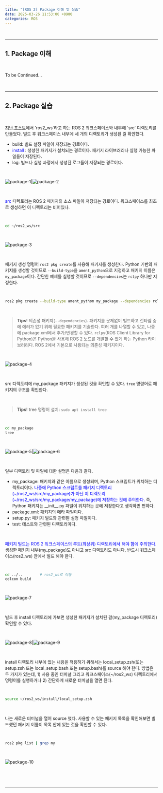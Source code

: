 ```yaml
---
title: "[ROS 2] Package 이해 및 실습"
date: 2025-03-26 11:53:00 +0900
categories: ROS
---
```


&nbsp;  

---

## 1. Package 이해

<br>

To be Continued...

<br>

---

## 2. Package 실습

<br>

[지난 포스트](https://oksisiya.github.io/posts/create-ros-2-workspace/)에서 'ros2_ws'라고 하는 ROS 2 워크스페이스와 내부에 'src' 디렉토리를 만들었다. 빌드 후 워크스페이스 내부에 세 개의 디렉토리가 생성된 걸 확인했다.
  * build: 빌드 설정 파일이 저장되는 경로이다.
  * <span style="color:blue"> install </span>: 생성한 패키지가 설치되는 경로이다. 패키지 라이브러리나 실행 가능한 파일들이 저장된다.
  * log: 빌드나 실행 과정에서 생성된 로그들이 저장되는 경로이다.

<br>

![package-1](/assets/img/2025-03-25/package-1.png)|![package-2](/assets/img/2025-03-25/package-2.png)

<br>

<span style="color:blue"> src </span> 디렉토리는 ROS 2 패키지의 소스 파일이 저장되는 경로이다. 워크스페이스를 최초로 생성하면 이 디렉토리는 비어있다.

<br>

```bash
cd ~/ros2_ws/src
```

<br>

![package-3](/assets/img/2025-03-25/package-3.png)

<br>

패키지 생성 명령어 `ros2 pkg create`를 사용해 패키지를 생성한다. Python 기반의 패키지를 생성할 것이므로 `--build-type`을 `ament_python`으로 지정하고 패키지 이름은 `my_package`이다. 간단한 예제를 실행할 것이므로 `--dependencies`는 `rclpy` 하나만 지정한다.

<br>

```bash
ros2 pkg create --build-type ament_python my_package --dependencies rclpy
```

<br>

> **Tips!** 의존성 패키지(`--dependencies`). 패키지를 문제없이 빌드하고 런타임 중에 에러가 없기 위해 필요한 패키지를 기술한다. 여러 개를 나열할 수 있고, 나중에 package.xml에서 추가/변경할 수 있다. `rclpy`(ROS Client Library for Python)은 Python을 사용해 ROS 2 노드를 개발할 수 있게 하는 Python 라이브러리다. ROS 2에서 기본으로 사용되는 의존성 패키지이다.

<br>

![package-4](/assets/img/2025-03-25/package-4.png)

<br>

src 디렉토리에 my_package 패키지가 생성된 것을 확인할 수 있다. `tree` 명령어로 패키지의 구조를 확인한다.

<br>

> **Tips!** tree 명령어 설치: `sudo apt install tree`

<br>

```bash
cd my_package
tree
```

<br>

![package-5](/assets/img/2025-03-25/package-5.png)|![package-6](/assets/img/2025-03-25/package-6.png)

<br>

일부 디렉토리 및 파일에 대한 설명은 다음과 같다.
* my_package: 패키지와 같은 이름으로 생성되며, Python 스크립트가 위치하는 디렉토리이다. <span style="color:blue"> 나중에 Python 스크립트를 패키지 디렉토리(~/ros2_ws/src/my_package)가 아닌 이 디렉토리(~/ros2_ws/src/my_package/my_package)에 저장하는 것에 주의한다. </span> 즉, Python 패키지는 \_\_init\_\_.py 파일이 위치하는 곳에 저장한다고 생각하면 편하다.
* package.xml: 패키지의 메타 파일이다.
* setup.py: 패키지 빌드와 관련된 설정 파일이다.
* test: 테스트와 관련된 디렉토리이다.

<br>

<span style="color:blue"> 패키지 빌드는 ROS 2 워크스페이스의 루트(최상위) 디렉토리에서 해야 함에 주의한다. </span> 생성한 패키지 내부(my_package)도 아니고 src 디렉토리도 아니다. 반드시 워크스페이스(ros2_ws) 안에서 빌드 해야 한다.

<br>

```bash
cd ../..        # ros2_ws로 이동
colcon build
```

<br>

![package-7](/assets/img/2025-03-25/package-7.png)

<br>

빌드 후 install 디렉토리에 가보면 생성한 패키지가 설치된 걸(my_package 디렉토리) 확인할 수 있다.

<br>

![package-8](/assets/img/2025-03-25/package-8.png)|![package-9](/assets/img/2025-03-25/package-9.png)

<br>

install 디렉토리 내부에 있는 내용을 적용하기 위해서는 local_setup.zsh(또는 setup.zsh 또는 local_setup.bash 또는 setup.bash)를 source 해야 한다.
방법은 두 가지가 있는데, 1) 사용 중인 터미널 그리고 워크스페이스(~/ros2_ws) 디렉토리에서 명령어를 실행하거나 2) 간단하게 새로운 터미널을 열면 된다.

<br>

```bash
source ~/ros2_ws/install/local_setup.zsh
```
<br>

나는 새로운 터미널을 열어 source 했다. 사용할 수 있는 패키지 목록을 확인해보면 빌드했던 패키지 이름이 목록 안에 있는 것을 확인할 수 있다.

<br>

```bash
ros2 pkg list | grep my
```
<br>

![package-10](/assets/img/2025-03-25/package-10.png)

<br>

&nbsp;

---